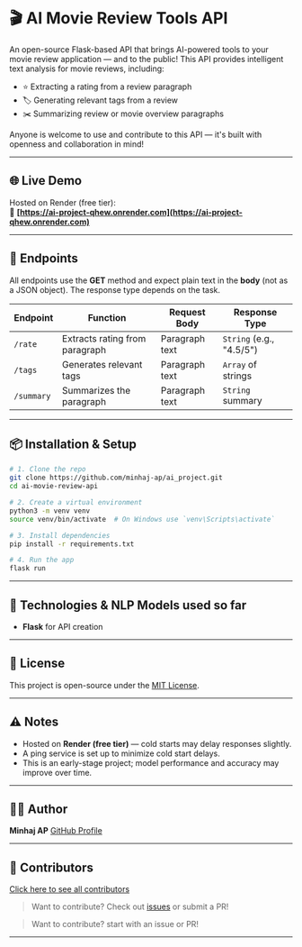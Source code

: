 # 🎬 AI Movie Review Tools API

An open-source Flask-based API that brings AI-powered tools to your movie review application — and to the public! This API provides intelligent text analysis for movie reviews, including:

- ⭐ Extracting a rating from a review paragraph
- 🏷️ Generating relevant tags from a review
- ✂️ Summarizing review or movie overview paragraphs

Anyone is welcome to use and contribute to this API — it's built with openness and collaboration in mind!

---

## 🌐 Live Demo

Hosted on Render (free tier):  
🔗 **[https://ai-project-qhew.onrender.com](https://ai-project-qhew.onrender.com)**

---

## 🚀 Endpoints

All endpoints use the **GET** method and expect plain text in the **body** (not as a JSON object). The response type depends on the task.

| Endpoint      | Function                       | Request Body           | Response Type      |
|---------------|--------------------------------|------------------------|--------------------|
| `/rate`       | Extracts rating from paragraph | Paragraph text         | `String` (e.g., "4.5/5") |
| `/tags`       | Generates relevant tags        | Paragraph text         | `Array` of strings |
| `/summary`    | Summarizes the paragraph       | Paragraph text         | `String` summary   |

---

## 📦 Installation & Setup

```bash
# 1. Clone the repo
git clone https://github.com/minhaj-ap/ai_project.git
cd ai-movie-review-api

# 2. Create a virtual environment
python3 -m venv venv
source venv/bin/activate  # On Windows use `venv\Scripts\activate`

# 3. Install dependencies
pip install -r requirements.txt

# 4. Run the app
flask run
````

---

## 🧠 Technologies & NLP Models used so far

* **Flask** for API creation


---

## 📄 License

This project is open-source under the [MIT License](LICENSE).

---

## ⚠️ Notes

* Hosted on **Render (free tier)** — cold starts may delay responses slightly.
* A ping service is set up to minimize cold start delays.
* This is an early-stage project; model performance and accuracy may improve over time.

---

## 👨‍💻 Author

**Minhaj AP**
[GitHub Profile](https://github.com/minhaj-ap)

---

## 🤝 Contributors

[Click here to see all contributors](https://github.com/minhaj-ap/ai_project/graphs/contributors)

> Want to contribute? Check out [issues](https://github.com/minhaj-ap/ai_project/issues) or submit a PR!


> Want to contribute? start with an issue or PR!

---